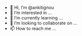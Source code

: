 - 👋 Hi, I’m @ankitignou
- 👀 I’m interested in ...
- 🌱 I’m currently learning ...
- 💞️ I’m looking to collaborate on ...
- 📫 How to reach me ...

<!---
ankitignou/ankitignou is a ✨ special ✨ repository because its `README.md` (this file) appears on your GitHub profile.
You can click the Preview link to take a look at your changes.
--->
